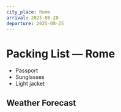 ```yaml
---
city_place: Rome
arrival: 2025-08-20
departure: 2025-08-25
---
```


# Packing List — Rome

- Passport
- Sunglasses
- Light jacket

## Weather Forecast
<!-- WEATHER:BEGIN -->
<!-- This block will be populated by weather-helper -->
<!-- WEATHER:END -->
